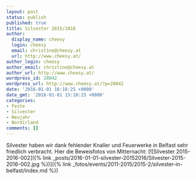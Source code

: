 ```yaml
---
layout: post
status: publish
published: true
title: Silvester 2015/2016
author:
  display_name: cheesy
  login: cheesy
  email: christine@cheesy.at
  url: http://www.cheesy.at/
author_login: cheesy
author_email: christine@cheesy.at
author_url: http://www.cheesy.at/
wordpress_id: 28042
wordpress_url: http://www.cheesy.at/?p=28042
date: '2016-01-01 16:18:25 +0000'
date_gmt: '2016-01-01 15:18:25 +0000'
categories:
- Feste
- Silvester
- Neujahr
- Nordirland
comments: []
---
```

Silvester haben wir dank fehlender Knaller und Feuerwerke in Belfast sehr friedlich verbracht. Hier die Beweisfotos von Mitternacht:
[![Silvester 2015-2016-002]({% link _posts/2016-01-01-silvester-20152016/Silvester-2015-2016-002.jpg %})]({% link _fotos/events/2011-2015/2015-2/silvester-in-belfast/index.md %})
